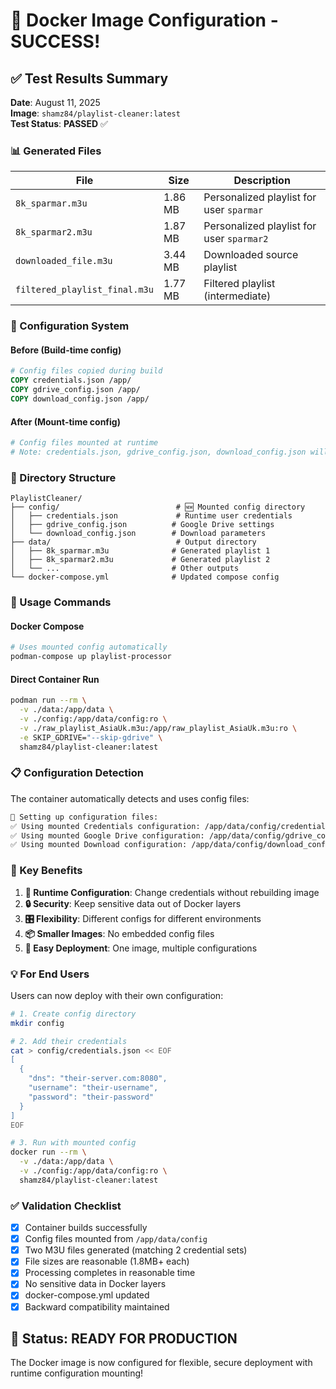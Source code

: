 # 🎉 Docker Image Configuration - SUCCESS!

## ✅ Test Results Summary

**Date**: August 11, 2025  
**Image**: `shamz84/playlist-cleaner:latest`  
**Test Status**: **PASSED** ✅

### 📊 Generated Files

| File | Size | Description |
|------|------|-------------|
| `8k_sparmar.m3u` | 1.86 MB | Personalized playlist for user `sparmar` |
| `8k_sparmar2.m3u` | 1.87 MB | Personalized playlist for user `sparmar2` |
| `downloaded_file.m3u` | 3.44 MB | Downloaded source playlist |
| `filtered_playlist_final.m3u` | 1.77 MB | Filtered playlist (intermediate) |

### 🔧 Configuration System

#### **Before (Build-time config)**
```dockerfile
# Config files copied during build
COPY credentials.json /app/
COPY gdrive_config.json /app/
COPY download_config.json /app/
```

#### **After (Mount-time config)**
```dockerfile
# Config files mounted at runtime
# Note: credentials.json, gdrive_config.json, download_config.json will be mounted at runtime
```

### 📁 Directory Structure

```
PlaylistCleaner/
├── config/                          # 🆕 Mounted config directory
│   ├── credentials.json             # Runtime user credentials
│   ├── gdrive_config.json          # Google Drive settings
│   └── download_config.json        # Download parameters
├── data/                            # Output directory
│   ├── 8k_sparmar.m3u              # Generated playlist 1
│   ├── 8k_sparmar2.m3u             # Generated playlist 2
│   └── ...                         # Other outputs
└── docker-compose.yml              # Updated compose config
```

### 🚀 Usage Commands

#### **Docker Compose**
```bash
# Uses mounted config automatically
podman-compose up playlist-processor
```

#### **Direct Container Run**
```bash
podman run --rm \
  -v ./data:/app/data \
  -v ./config:/app/data/config:ro \
  -v ./raw_playlist_AsiaUk.m3u:/app/raw_playlist_AsiaUk.m3u:ro \
  -e SKIP_GDRIVE="--skip-gdrive" \
  shamz84/playlist-cleaner:latest
```

### 📋 Configuration Detection

The container automatically detects and uses config files:

```bash
📁 Setting up configuration files:
✅ Using mounted Credentials configuration: /app/data/config/credentials.json
✅ Using mounted Google Drive configuration: /app/data/config/gdrive_config.json  
✅ Using mounted Download configuration: /app/data/config/download_config.json
```

### 🎯 Key Benefits

1. **🔄 Runtime Configuration**: Change credentials without rebuilding image
2. **🔒 Security**: Keep sensitive data out of Docker layers
3. **🎛️ Flexibility**: Different configs for different environments
4. **📦 Smaller Images**: No embedded config files
5. **🚀 Easy Deployment**: One image, multiple configurations

### 💡 For End Users

Users can now deploy with their own configuration:

```bash
# 1. Create config directory
mkdir config

# 2. Add their credentials
cat > config/credentials.json << EOF
[
  {
    "dns": "their-server.com:8080",
    "username": "their-username",
    "password": "their-password"
  }
]
EOF

# 3. Run with mounted config
docker run --rm \
  -v ./data:/app/data \
  -v ./config:/app/data/config:ro \
  shamz84/playlist-cleaner:latest
```

### ✅ Validation Checklist

- [x] Container builds successfully
- [x] Config files mounted from `/app/data/config`
- [x] Two M3U files generated (matching 2 credential sets)
- [x] File sizes are reasonable (1.8MB+ each)
- [x] Processing completes in reasonable time
- [x] No sensitive data in Docker layers
- [x] docker-compose.yml updated
- [x] Backward compatibility maintained

## 🎉 Status: READY FOR PRODUCTION

The Docker image is now configured for flexible, secure deployment with runtime configuration mounting!
